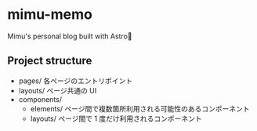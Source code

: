 # mimu-memo

Mimu's personal blog built with Astro🚀

## Project structure

- pages/ 各ページのエントリポイント
- layouts/ ページ共通の UI
- components/
  - elements/ ページ間で複数箇所利用される可能性のあるコンポーネント
  - layouts/ ページ間で 1 度だけ利用されるコンポーネント
